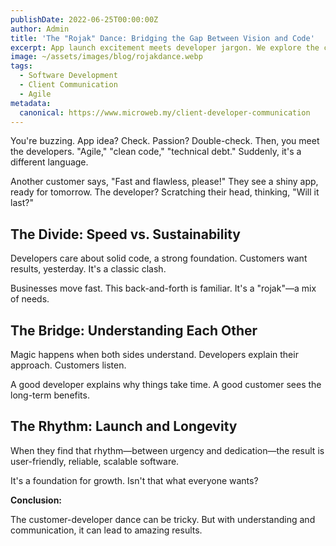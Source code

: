 ```yaml
---
publishDate: 2022-06-25T00:00:00Z
author: Admin
title: 'The "Rojak" Dance: Bridging the Gap Between Vision and Code'
excerpt: App launch excitement meets developer jargon. We explore the customer-developer dance, balancing speed with long-term quality.
image: ~/assets/images/blog/rojakdance.webp
tags:
  - Software Development
  - Client Communication
  - Agile
metadata:
  canonical: https://www.microweb.my/client-developer-communication
---
```


You're buzzing. App idea? Check. Passion? Double-check. Then, you meet the developers. "Agile," "clean code," "technical debt." Suddenly, it's a different language.

Another customer says, "Fast and flawless, please!" They see a shiny app, ready for tomorrow. The developer? Scratching their head, thinking, "Will it last?"

## The Divide: Speed vs. Sustainability

Developers care about solid code, a strong foundation. Customers want results, yesterday. It's a classic clash.

Businesses move fast. This back-and-forth is familiar. It's a "rojak"—a mix of needs.

## The Bridge: Understanding Each Other

Magic happens when both sides understand. Developers explain their approach. Customers listen.

A good developer explains why things take time. A good customer sees the long-term benefits.

## The Rhythm: Launch and Longevity

When they find that rhythm—between urgency and dedication—the result is user-friendly, reliable, scalable software.

It's a foundation for growth. Isn't that what everyone wants?

**Conclusion:**

The customer-developer dance can be tricky. But with understanding and communication, it can lead to amazing results.